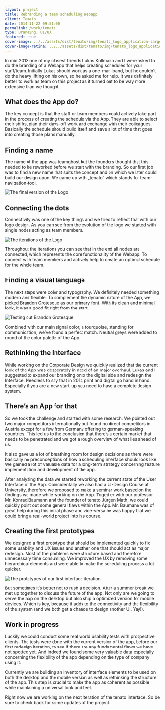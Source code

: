 ```yaml
---
layout: project
title: Rebranding a team scheduling Webapp
client: Tenato
date: 2014-11-22 09:51:00
permalink: /work/tenato
type: Branding, UI/UX
featured: true
cover-image: ../../assets/dist/tenato/img/tenato_logo_application-large.jpg
cover-image-retina: ../../assets/dist/tenato/img/tenato_logo_application-large_x2.jpg
---
```


In mid 2013 one of my closest friends Lukas Kollmann and I were asked to do the branding of a Webapp that helps creating schedules for your staff/team. Initially Lukas should work as a one-man-band, but he couldn&#x2019;t do the heavy lifting on his own, so he asked me for help. It was definitely better to work as team on this project as it turned out to be way more extensive than we thought.

## What does the App do?

The key concept is that the staff or team members could actively take part in the process of creating the schedule via the App. They are able to select their shifts, plan their days-off work and exchange with their colleagues. Basically the schedule should build itself and save a lot of time that goes into creating those plans manually.

## Finding a name

The name of the app was teamghost but the founders thought that this needed to be reworked before we start with the branding. So our first job was to find a new name that suits the concept and on which we later could build our design upon. We came up with &#x201E;tenato&#x201C; which stands for team-navigation-tool.

<img src="../../assets/dist/tenato/img/tenato_logo_final.png" alt="The final version of the Logo" class="post-img" srcset="../../assets/dist/tenato/img/tenato_logo_final-small.png 320w, ../../assets/dist/tenato/img/tenato_logo_final-medium.png 640w, ../../assets/dist/tenato/img/tenato_logo_final-large.png 1024w" sizes="(min-width: 31.25em) calc(100vw - 66.10169%), (min-width: 56.25em) calc(100vw - 49.15254%), calc(100vw - 83.05085%)">

## Connecting the dots

Connectivity was one of the key things and we tried to reflect that with our logo design. As you can see from the evolution of the logo we started with single nodes acting as team members.

<img src="../../assets/dist/tenato/img/tenato_logo_evolution.png" alt="The iterations of the Logo" class="post-img" srcset="../../assets/dist/tenato/img/tenato_logo_evolution-small.png 320w, ../../assets/dist/tenato/img/tenato_logo_evolution-medium.png 640w, ../../assets/dist/tenato/img/tenato_logo_evolution-large.png 1024w" sizes="(min-width: 31.25em) calc(100vw - 66.10169%), (min-width: 56.25em) calc(100vw - 49.15254%), calc(100vw - 83.05085%)">

Throughout the iterations you can see that in the end all nodes are connected, which represents the core functionality of the Webapp: To connect with team members and actively help to create an optimal schedule for the whole team.

## Finding a visual language

The next steps were color and typography. We definitely needed something modern and flexible. To complement the dynamic nature of the App, we picked Brandon Grotesque as our primary font. With its clean and minimal look, it was a good fit right from the start.

<img src="../../assets/dist/tenato/img/tenato_type_tests.png" alt="Testing out Brandon Grotesque" class="post-img" srcset="../../assets/dist/tenato/img/tenato_type_tests-small.png 320w, ../../assets/dist/tenato/img/tenato_type_tests-medium.png 640w, ../../assets/dist/tenato/img/tenato_type_tests-large.png 1024w" sizes="(min-width: 31.25em) calc(100vw - 66.10169%), (min-width: 56.25em) calc(100vw - 49.15254%), calc(100vw - 83.05085%)">

Combined with our main signal color, a tourquoise, standing for communication, we&#x2019;ve found a perfect match. Neutral greys were added to round of the color palette of the App.

## Rethinking the Interface  

While working on the Corporate Design we quickly realized that the current look of the App was desperately in need of an major overhaul. Lukas and I suggested to expand our branding onto the digital side and redesign the Interface. Needless to say that in 2014 print and digital go hand in hand. Especially if you are a new start-up you need to have a complete design system.

## There&#x2019;s an App for that

So we took the challenge and started with some research. We pointed out two major competitors internationally but found no direct competitors in Austria except for a few from Germany offering to german-speaking countries. This led us to the conclusion that there&#x2019;s a certain market that needs to be penetrated and we got a rough overview of what lies ahead of us.

It also gave us a lot of breathing room for design decisions as there were basically no preconceptions of how a scheduling interface should look like. We gained a lot of valuable data for  a long-term strategy concerning feature implementation and development of the app.

After analyzing the data we started reworking the current state of the User Interface of the App. Coincidentally we also had a UI-Design Course at University, therefore we proposed to make a seminar work based on the findings we made while working on the App. Together with our professor Mr. Konrad Baumann and the founder of tenato J&#xFC;rgen Math, we could quickly point out some general flaws within the App. Mr. Baumann was of great help during this initial phase and vice-versa he was happy that we could bring a real-world project into his course.

## Creating the first prototypes

We designed a first prototype that should be implemented quickly to fix some usability and UX issues and another one that should act as major redesign. Most of the problems were structure based and therefore unnecessary time consuming. We improved the UX by removing some hierarchical elements and were able to make the scheduling process a lot quicker. 

<img src="../../assets/dist/tenato/img/tenato_website_showcase.jpg" alt="The prototypes of our first interface iteration" class="post-img" srcset="../../assets/dist/tenato/img/tenato_website_showcase-small.jpg 320w, ../../assets/dist/tenato/img/tenato_website_showcase-medium.jpg 640w, ../../assets/dist/tenato/img/tenato_website_showcase-large.jpg 1024w" sizes="(min-width: 31.25em) calc(100vw - 66.10169%), (min-width: 56.25em) calc(100vw - 49.15254%), calc(100vw - 83.05085%)">

But sometimes it&#x2019;s better not to rush a decision. After a summer break we met up together to discuss the future of the app. Not only are we going to serve the app on the desktop but also ship a optimized version for mobile devices. Which is key, because it adds to the connectivity and the flexibility of the system (and we both get a chance to design another UI. Yay!).

## Work in progress

Luckily we could conduct some real world usability tests with prospective clients. The tests were done with the current version of the app, before our first redesign iteration, to see if there are any fundamental flaws we have not spotted yet. And indeed we found some very valuable data especially concerning the flexibility of the app depending on the type of company using it.

Currently we are building an inventory of interface elements to be used on both the desktop and the mobile version as well as rethinking the structure of the app. This step is crucial to make the app as coherent as possible while maintaining a universal look and feel.

Right now we are working on the next iteration of the tenato interface. So be sure to check back for some updates of the project.